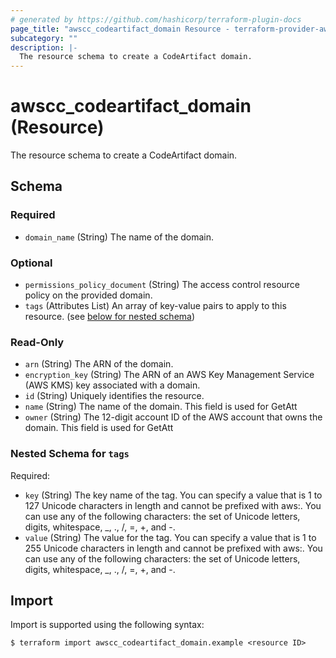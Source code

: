 ```yaml
---
# generated by https://github.com/hashicorp/terraform-plugin-docs
page_title: "awscc_codeartifact_domain Resource - terraform-provider-awscc"
subcategory: ""
description: |-
  The resource schema to create a CodeArtifact domain.
---
```


# awscc_codeartifact_domain (Resource)

The resource schema to create a CodeArtifact domain.



<!-- schema generated by tfplugindocs -->
## Schema

### Required

- `domain_name` (String) The name of the domain.

### Optional

- `permissions_policy_document` (String) The access control resource policy on the provided domain.
- `tags` (Attributes List) An array of key-value pairs to apply to this resource. (see [below for nested schema](#nestedatt--tags))

### Read-Only

- `arn` (String) The ARN of the domain.
- `encryption_key` (String) The ARN of an AWS Key Management Service (AWS KMS) key associated with a domain.
- `id` (String) Uniquely identifies the resource.
- `name` (String) The name of the domain. This field is used for GetAtt
- `owner` (String) The 12-digit account ID of the AWS account that owns the domain. This field is used for GetAtt

<a id="nestedatt--tags"></a>
### Nested Schema for `tags`

Required:

- `key` (String) The key name of the tag. You can specify a value that is 1 to 127 Unicode characters in length and cannot be prefixed with aws:. You can use any of the following characters: the set of Unicode letters, digits, whitespace, _, ., /, =, +, and -.
- `value` (String) The value for the tag. You can specify a value that is 1 to 255 Unicode characters in length and cannot be prefixed with aws:. You can use any of the following characters: the set of Unicode letters, digits, whitespace, _, ., /, =, +, and -.

## Import

Import is supported using the following syntax:

```shell
$ terraform import awscc_codeartifact_domain.example <resource ID>
```

